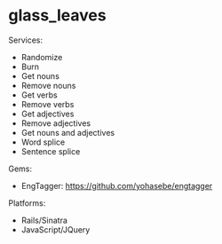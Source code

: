 # glass_leaves

Services:

- Randomize
- Burn
- Get nouns
- Remove nouns
- Get verbs
- Remove verbs
- Get adjectives
- Remove adjectives
- Get nouns and adjectives
- Word splice
- Sentence splice

Gems:

- EngTagger: https://github.com/yohasebe/engtagger

Platforms:

- Rails/Sinatra
- JavaScript/JQuery
